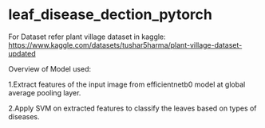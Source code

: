 # leaf_disease_dection_pytorch

For Dataset refer plant village dataset in kaggle:
https://www.kaggle.com/datasets/tushar5harma/plant-village-dataset-updated


Overview of Model used:

   1.Extract features of the input image from efficientnetb0 model at global average pooling layer.
   
   2.Apply SVM on extracted features to classify the leaves based on types of diseases.
